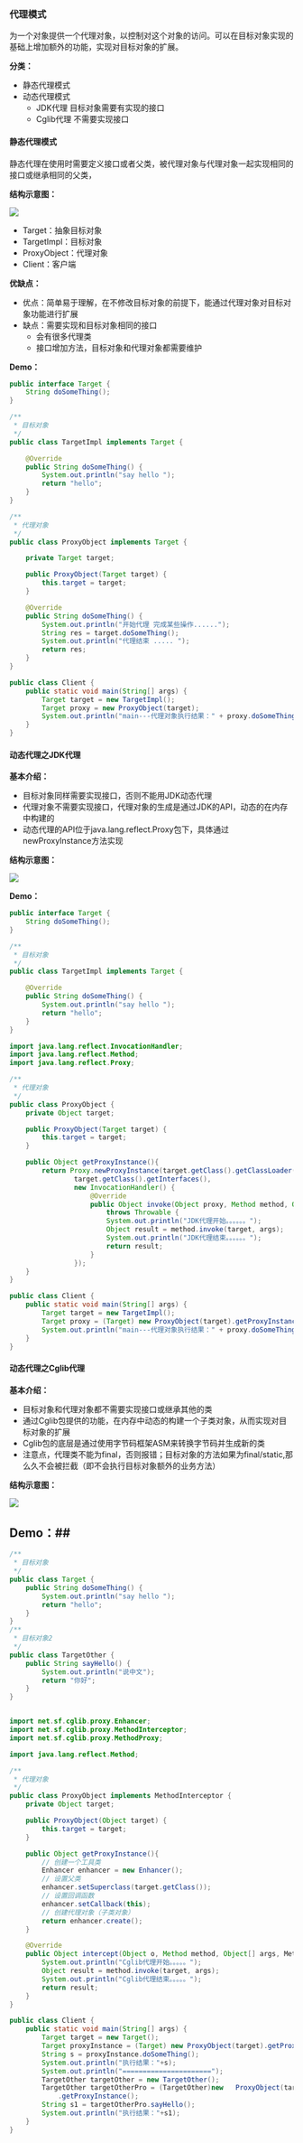 ### 代理模式

为一个对象提供一个代理对象，以控制对这个对象的访问。可以在目标对象实现的基础上增加额外的功能，实现对目标对象的扩展。

**分类：**

+ 静态代理模式
+ 动态代理模式
  + JDK代理 目标对象需要有实现的接口
  + Cglib代理 不需要实现接口

#### 静态代理模式

​	静态代理在使用时需要定义接口或者父类，被代理对象与代理对象一起实现相同的接口或继承相同的父类，

**结构示意图：**

![](StaticProxy.png)

+ Target：抽象目标对象
+ TargetImpl：目标对象
+ ProxyObject：代理对象
+ Client：客户端

**优缺点：**

+ 优点：简单易于理解，在不修改目标对象的前提下，能通过代理对象对目标对象功能进行扩展
+ 缺点：需要实现和目标对象相同的接口
  + 会有很多代理类
  + 接口增加方法，目标对象和代理对象都需要维护

**Demo：**

```java
public interface Target {
    String doSomeThing();
}

/**
 * 目标对象
 */
public class TargetImpl implements Target {

    @Override
    public String doSomeThing() {
        System.out.println("say hello ");
        return "hello";
    }
}

/**
 * 代理对象
 */
public class ProxyObject implements Target {

    private Target target;

    public ProxyObject(Target target) {
        this.target = target;
    }

    @Override
    public String doSomeThing() {
        System.out.println("开始代理 完成某些操作......");
        String res = target.doSomeThing();
        System.out.println("代理结束 ..... ");
        return res;
    }
}

public class Client {
    public static void main(String[] args) {
        Target target = new TargetImpl();
        Target proxy = new ProxyObject(target);
        System.out.println("main---代理对象执行结果：" + proxy.doSomeThing());
    }
}
```

#### 动态代理之JDK代理

**基本介绍：**

+ 目标对象同样需要实现接口，否则不能用JDK动态代理
+ 代理对象不需要实现接口，代理对象的生成是通过JDK的API，动态的在内存中构建的
+ 动态代理的API位于java.lang.reflect.Proxy包下，具体通过newProxyInstance方法实现

**结构示意图：**

![](Dynamic.png)

**Demo：**

```java
public interface Target {
    String doSomeThing();
}

/**
 * 目标对象
 */
public class TargetImpl implements Target {

    @Override
    public String doSomeThing() {
        System.out.println("say hello ");
        return "hello";
    }
}

import java.lang.reflect.InvocationHandler;
import java.lang.reflect.Method;
import java.lang.reflect.Proxy;

/**
 * 代理对象
 */
public class ProxyObject {
    private Object target;

    public ProxyObject(Target target) {
        this.target = target;
    }

    public Object getProxyInstance(){
        return Proxy.newProxyInstance(target.getClass().getClassLoader(),
                target.getClass().getInterfaces(),
                new InvocationHandler() {
                    @Override
                    public Object invoke(Object proxy, Method method, Object[] args) 
                        throws Throwable {
                        System.out.println("JDK代理开始。。。。。。");
                        Object result = method.invoke(target, args);
                        System.out.println("JDK代理结束。。。。。。");
                        return result;
                    }
                });
    }
}

public class Client {
    public static void main(String[] args) {
        Target target = new TargetImpl();
        Target proxy = (Target) new ProxyObject(target).getProxyInstance();
        System.out.println("main---代理对象执行结果：" + proxy.doSomeThing());
    }
}
```

#### 动态代理之Cglib代理

**基本介绍：**

+ 目标对象和代理对象都不需要实现接口或继承其他的类
+ 通过Cglib包提供的功能，在内存中动态的构建一个子类对象，从而实现对目标对象的扩展
+ Cglib包的底层是通过使用字节码框架ASM来转换字节码并生成新的类
+ 注意点，代理类不能为final，否则报错；目标对象的方法如果为final/static,那么久不会被拦截（即不会执行目标对象额外的业务方法）

**结构示意图：**

![](CglibProxy.png)

## Demo：##

```java
/**
 * 目标对象
 */
public class Target {
    public String doSomeThing() {
        System.out.println("say hello ");
        return "hello";
    }
}
/**
 * 目标对象2
 */
public class TargetOther {
    public String sayHello() {
        System.out.println("说中文");
        return "你好";
    }
}


import net.sf.cglib.proxy.Enhancer;
import net.sf.cglib.proxy.MethodInterceptor;
import net.sf.cglib.proxy.MethodProxy;

import java.lang.reflect.Method;

/**
 * 代理对象
 */
public class ProxyObject implements MethodInterceptor {
    private Object target;

    public ProxyObject(Object target) {
        this.target = target;
    }

    public Object getProxyInstance(){
        // 创建一个工具类
        Enhancer enhancer = new Enhancer();
        // 设置父类
        enhancer.setSuperclass(target.getClass());
        // 设置回调函数
        enhancer.setCallback(this);
        // 创建代理对象（子类对象）
        return enhancer.create();
    }

    @Override
    public Object intercept(Object o, Method method, Object[] args, MethodProxy methodProxy) 			throws Throwable {
        System.out.println("Cglib代理开始。。。。。");
        Object result = method.invoke(target, args);
        System.out.println("Cglib代理结束。。。。。");
        return result;
    }
}

public class Client {
    public static void main(String[] args) {
        Target target = new Target();
        Target proxyInstance = (Target) new ProxyObject(target).getProxyInstance();
        String s = proxyInstance.doSomeThing();
        System.out.println("执行结果："+s);
        System.out.println("======================");
        TargetOther targetOther = new TargetOther();
        TargetOther targetOtherPro = (TargetOther)new 	ProxyObject(targetOther)
            .getProxyInstance();
        String s1 = targetOtherPro.sayHello();
        System.out.println("执行结果："+s1);
    }
}

```

